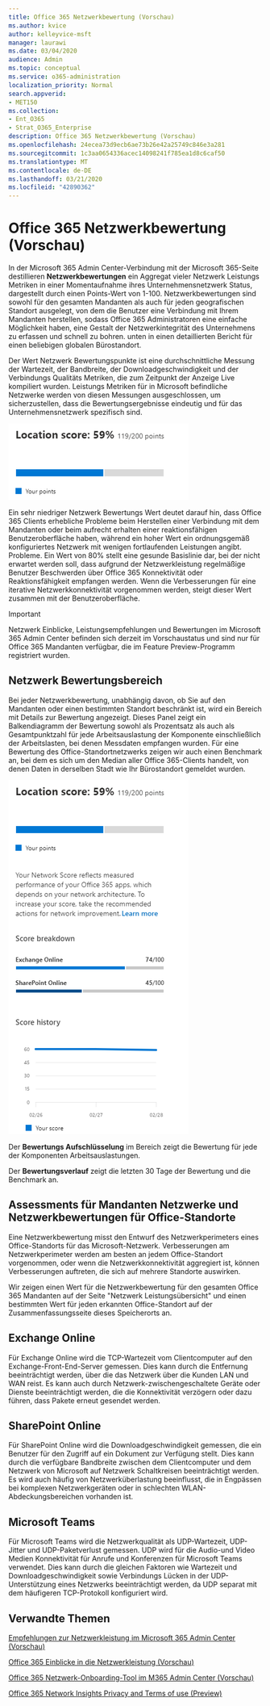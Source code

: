 ```yaml
---
title: Office 365 Netzwerkbewertung (Vorschau)
ms.author: kvice
author: kelleyvice-msft
manager: laurawi
ms.date: 03/04/2020
audience: Admin
ms.topic: conceptual
ms.service: o365-administration
localization_priority: Normal
search.appverid:
- MET150
ms.collection:
- Ent_O365
- Strat_O365_Enterprise
description: Office 365 Netzwerkbewertung (Vorschau)
ms.openlocfilehash: 24ecea73d9ecb6ae73b26e42a25749c846e3a281
ms.sourcegitcommit: 1c3aa0654336acec14098241f785ea1d8c6caf50
ms.translationtype: MT
ms.contentlocale: de-DE
ms.lasthandoff: 03/21/2020
ms.locfileid: "42890362"
---
```

# <a name="office-365-network-assessment-preview"></a>Office 365 Netzwerkbewertung (Vorschau)

In der Microsoft 365 Admin Center-Verbindung mit der Microsoft 365-Seite destillieren **Netzwerkbewertungen** ein Aggregat vieler Netzwerk Leistungs Metriken in einer Momentaufnahme ihres Unternehmensnetzwerk Status, dargestellt durch einen Points-Wert von 1-100. Netzwerkbewertungen sind sowohl für den gesamten Mandanten als auch für jeden geografischen Standort ausgelegt, von dem die Benutzer eine Verbindung mit Ihrem Mandanten herstellen, sodass Office 365 Administratoren eine einfache Möglichkeit haben, eine Gestalt der Netzwerkintegrität des Unternehmens zu erfassen und schnell zu bohren. unten in einen detaillierten Bericht für einen beliebigen globalen Bürostandort.

Der Wert Netzwerk Bewertungspunkte ist eine durchschnittliche Messung der Wartezeit, der Bandbreite, der Downloadgeschwindigkeit und der Verbindungs Qualitäts Metriken, die zum Zeitpunkt der Anzeige Live kompiliert wurden. Leistungs Metriken für in Microsoft befindliche Netzwerke werden von diesen Messungen ausgeschlossen, um sicherzustellen, dass die Bewertungsergebnisse eindeutig und für das Unternehmensnetzwerk spezifisch sind.

![Netzwerk Bewertungs Wert](Media/m365-mac-perf/m365-mac-perf-overview-score-top.png)

Ein sehr niedriger Netzwerk Bewertungs Wert deutet darauf hin, dass Office 365 Clients erhebliche Probleme beim Herstellen einer Verbindung mit dem Mandanten oder beim aufrecht erhalten einer reaktionsfähigen Benutzeroberfläche haben, während ein hoher Wert ein ordnungsgemäß konfiguriertes Netzwerk mit wenigen fortlaufenden Leistungen angibt. Probleme. Ein Wert von 80% stellt eine gesunde Basislinie dar, bei der nicht erwartet werden soll, dass aufgrund der Netzwerkleistung regelmäßige Benutzer Beschwerden über Office 365 Konnektivität oder Reaktionsfähigkeit empfangen werden. Wenn die Verbesserungen für eine iterative Netzwerkkonnektivität vorgenommen werden, steigt dieser Wert zusammen mit der Benutzeroberfläche.

>[!IMPORTANT]
>Netzwerk Einblicke, Leistungsempfehlungen und Bewertungen im Microsoft 365 Admin Center befinden sich derzeit im Vorschaustatus und sind nur für Office 365 Mandanten verfügbar, die im Feature Preview-Programm registriert wurden.

## <a name="network-assessment-panel"></a>Netzwerk Bewertungsbereich

Bei jeder Netzwerkbewertung, unabhängig davon, ob Sie auf den Mandanten oder einen bestimmten Standort beschränkt ist, wird ein Bereich mit Details zur Bewertung angezeigt. Dieses Panel zeigt ein Balkendiagramm der Bewertung sowohl als Prozentsatz als auch als Gesamtpunktzahl für jede Arbeitsauslastung der Komponente einschließlich der Arbeitslasten, bei denen Messdaten empfangen wurden. Für eine Bewertung des Office-Standortnetzwerks zeigen wir auch einen Benchmark an, bei dem es sich um den Median aller Office 365-Clients handelt, von denen Daten in derselben Stadt wie Ihr Bürostandort gemeldet wurden.

![Beispiel für einen Netzwerk Bewertungs Wert](Media/m365-mac-perf/m365-mac-perf-overview-score.png)

Der **Bewertungs Aufschlüsselung** im Bereich zeigt die Bewertung für jede der Komponenten Arbeitsauslastungen.

Der **Bewertungsverlauf** zeigt die letzten 30 Tage der Bewertung und die Benchmark an.

## <a name="tenant-network-assessments-and-office-location-network-assessments"></a>Assessments für Mandanten Netzwerke und Netzwerkbewertungen für Office-Standorte

Eine Netzwerkbewertung misst den Entwurf des Netzwerkperimeters eines Office-Standorts für das Microsoft-Netzwerk. Verbesserungen am Netzwerkperimeter werden am besten an jedem Office-Standort vorgenommen, oder wenn die Netzwerkkonnektivität aggregiert ist, können Verbesserungen auftreten, die sich auf mehrere Standorte auswirken.

Wir zeigen einen Wert für die Netzwerkbewertung für den gesamten Office 365 Mandanten auf der Seite "Netzwerk Leistungsübersicht" und einen bestimmten Wert für jeden erkannten Office-Standort auf der Zusammenfassungsseite dieses Speicherorts an.

## <a name="exchange-online"></a>Exchange Online

Für Exchange Online wird die TCP-Wartezeit vom Clientcomputer auf den Exchange-Front-End-Server gemessen. Dies kann durch die Entfernung beeinträchtigt werden, über die das Netzwerk über die Kunden LAN und WAN reist. Es kann auch durch Netzwerk-zwischengeschaltete Geräte oder Dienste beeinträchtigt werden, die die Konnektivität verzögern oder dazu führen, dass Pakete erneut gesendet werden.

## <a name="sharepoint-online"></a>SharePoint Online

Für SharePoint Online wird die Downloadgeschwindigkeit gemessen, die ein Benutzer für den Zugriff auf ein Dokument zur Verfügung stellt. Dies kann durch die verfügbare Bandbreite zwischen dem Clientcomputer und dem Netzwerk von Microsoft auf Netzwerk Schaltkreisen beeinträchtigt werden. Es wird auch häufig von Netzwerküberlastung beeinflusst, die in Engpässen bei komplexen Netzwerkgeräten oder in schlechten WLAN-Abdeckungsbereichen vorhanden ist.

## <a name="microsoft-teams"></a>Microsoft Teams

Für Microsoft Teams wird die Netzwerkqualität als UDP-Wartezeit, UDP-Jitter und UDP-Paketverlust gemessen. UDP wird für die Audio-und Video Medien Konnektivität für Anrufe und Konferenzen für Microsoft Teams verwendet. Dies kann durch die gleichen Faktoren wie Wartezeit und Downloadgeschwindigkeit sowie Verbindungs Lücken in der UDP-Unterstützung eines Netzwerks beeinträchtigt werden, da UDP separat mit dem häufigeren TCP-Protokoll konfiguriert wird.

## <a name="related-topics"></a>Verwandte Themen

[Empfehlungen zur Netzwerkleistung im Microsoft 365 Admin Center (Vorschau)](office-365-network-mac-perf-overview.md)

[Office 365 Einblicke in die Netzwerkleistung (Vorschau)](office-365-network-mac-perf-insights.md)

[Office 365 Netzwerk-Onboarding-Tool im M365 Admin Center (Vorschau)](office-365-network-mac-perf-onboarding-tool.md)

[Office 365 Network Insights Privacy and Terms of use (Preview)](office-365-network-mac-perf-privacy.md)
